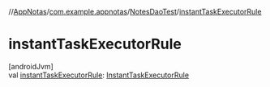 //[AppNotas](../../../index.md)/[com.example.appnotas](../index.md)/[NotesDaoTest](index.md)/[instantTaskExecutorRule](instant-task-executor-rule.md)

# instantTaskExecutorRule

[androidJvm]\
val [instantTaskExecutorRule](instant-task-executor-rule.md): [InstantTaskExecutorRule](https://developer.android.com/reference/kotlin/androidx/arch/core/executor/testing/InstantTaskExecutorRule.html)
